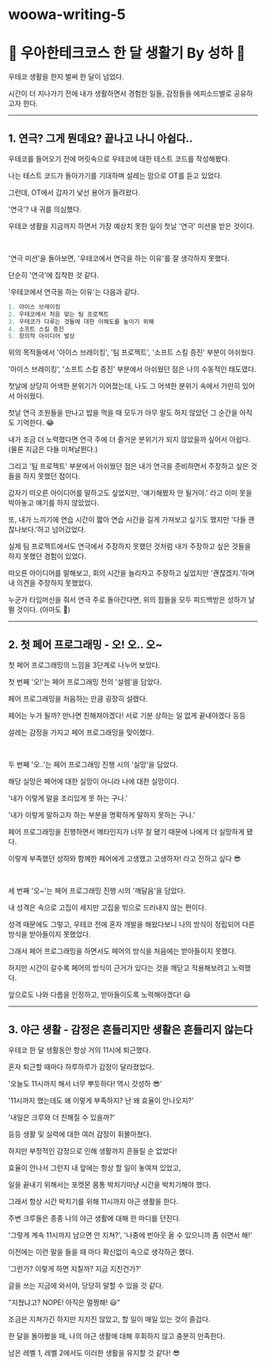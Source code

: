 # woowa-writing-5

# 🥳 우아한테크코스 한 달 생활기 By 성하 🥳

우테코 생활을 한지 벌써 한 달이 넘었다.

시간이 더 지나가기 전에 내가 생활하면서 경험한 일들, 감정들을 에피소드별로 공유하고자 한다.

---
## 1. 연극? 그게 뭔데요? 끝나고 나니 아쉽다..

우테코를 들어오기 전에 머릿속으로 우테코에 대한 테스트 코드를 작성해봤다.

나는 테스트 코드가 돌아가기를 기대하며 설레는 맘으로 OT를 듣고 있었다.

그런데, OT에서 갑자기 낯선 용어가 들려왔다.

'연극'? 내 귀를 의심했다.

우테코 생활을 지금까지 하면서 가장 예상치 못한 일이 첫날 '연극' 미션을 받은 것이다.

<br>

'연극 미션'을 돌아보면, '우테코에서 연극을 하는 이유'를 잘 생각하지 못했다.

단순히 '연극'에 집착한 것 같다.

'우테코에서 연극을 하는 이유'는 다음과 같다.
```java
1. 아이스 브레이킹
2. 우테코에서 처음 맞는 팀 프로젝트
3. 우테코가 다루는 것들에 대한 이해도를 높이기 위해
4. 소프트 스킬 증진
5. 창의적 아이디어 발상
```

위의 목적들에서 '아이스 브레이킹', '팀 프로젝트', '소프트 스킬 증진' 부분이 아쉬웠다.

'아이스 브레이킹', '소프트 스킬 증진' 부분에서 아쉬웠던 점은 나의 수동적인 태도였다.

첫날에 상당히 어색한 분위기가 이어졌는데, 나도 그 어색한 분위기 속에서 가만히 있어서 아쉬웠다.

첫날 연극 조원들을 만나고 밥을 먹을 때 모두가 아무 말도 하지 않았던 그 순간을 아직도 기억한다. 😂

내가 조금 더 노력했다면 연극 주에 더 즐거운 분위기가 되지 않았을까 싶어서 아쉽다. (물론 지금은 다들 미쳐날뛴다.)

그리고 '팀 프로젝트' 부분에서 아쉬웠던 점은 내가 연극을 준비하면서 주장하고 싶은 것들을 하지 못했던 점이다.

갑자기 떠오른 아이디어를 말하고도 싶었지만, '얘기해봤자 안 될거야.' 라고 이미 못을 박아놓고 얘기를 하지 않았었다.

또, 내가 느끼기에 연습 시간이 짧아 연습 시간을 길게 가져보고 싶기도 했지만 '다들 괜찮나보다.'하고 넘어갔었다.

실제 팀 프로젝트에서도 연극에서 주장하지 못했던 것처럼 내가 주장하고 싶은 것들을 하지 못했던 경험이 있었다.

떠오른 아이디어를 말해보고, 회의 시간을 늘리자고 주장하고 싶었지만 '괜찮겠지.'하며 내 의견을 주장하지 못했었다.

누군가 타임머신을 줘서 연극 주로 돌아간다면, 위의 점들을 모두 피드백받은 성하가 날뛸 것이다. (아마도 🥳)

---

## 2. 첫 페어 프로그래밍 - 오! 오.. 오~

첫 페어 프로그래밍의 느낌을 3단계로 나누어 보았다.

첫 번째 '오!'는 페어 프로그래밍 전의 '설렘'을 담았다.

페어 프로그래밍을 처음하는 만큼 굉장히 설렜다.

페어는 누가 될까? 만나면 친해져야겠다! 서로 기분 상하는 일 없게 끝내야겠다 등등

설레는 감정을 가지고 페어 프로그래밍을 맞이했다.

<br>

두 번째 '오..'는 페어 프로그래밍 진행 시의 '실망'을 담았다.

해당 실망은 페어에 대한 실망이 아니라 나에 대한 실망이다.

'내가 이렇게 말을 조리있게 못 하는 구나.'

'내가 이렇게 말하고자 하는 부분을 명확하게 말하지 못하는 구나.'

페어 프로그래밍을 진행하면서 메타인지가 너무 잘 됐기 때문에 나에게 더 실망하게 됐다.

이렇게 부족했던 성하와 함께한 페어에게 고생했고 고생하자! 라고 전하고 싶다 😎

<br>

세 번째 '오~'는 페어 프로그래밍 진행 시의 '깨달음'을 담았다.

내 성격은 속으로 고집이 세지만 고집을 밖으로 드러내지 않는 편이다.

성격 때문에도 그렇고, 우테코 전에 혼자 개발을 해왔다보니 나의 방식이 정립되어 다른 방식을 받아들이지 못했었다.

그래서 페어 프로그래밍을 하면서도 페어의 방식을 처음에는 받아들이지 못했다.

하지만 시간이 갈수록 페어의 방식이 근거가 있다는 것을 깨닫고 적용해보려고 노력했다.

앞으로도 나와 다름을 인정하고, 받아들이도록 노력해야겠다! 😃

---

## 3. 야근 생활 - 감정은 흔들리지만 생활은 흔들리지 않는다

우테코 한 달 생활동안 항상 거의 11시에 퇴근했다.

혼자 퇴근할 때마다 하루하루가 감정이 달라졌었다.

'오늘도 11시까지 해서 너무 뿌듯하다! 역시 갓성하 😎'

'11시까지 했는데도 왜 이렇게 부족하지? 난 왜 효율이 안나오지?'

'내일은 크루와 더 친해질 수 있을까?'

등등 생활 및 실력에 대한 여러 감정이 휘몰아쳤다.

하지만 부정적인 감정으로 인해 생활까지 흔들릴 순 없었다!

효율이 안나서 그런지 내 앞에는 항상 할 일이 놓여져 있었고,

일을 끝내기 위해서는 포켓몬 몸통 박치기마냥 시간을 박치기해야 했다.

그래서 항상 시간 박치기를 위해 11시까지 야근 생활을 한다.

주변 크루들은 종종 나의 야근 생활에 대해 한 마디를 던진다.

'그렇게 계속 11시까지 남으면 안 지쳐?', '나중에 번아웃 올 수 있으니까 좀 쉬면서 해!'

이전에는 이런 말을 들을 때 마다 확신없이 속으로 생각하곤 했다.

'그런가? 이렇게 하면 지칠까? 지금 지친건가?'

글을 쓰는 지금에 와서야, 당당히 말할 수 있을 것 같다.

"지쳤냐고? NOPE! 아직은 멀쩡해! 😃"

조금은 지쳐가긴 하지만 지치진 않았고, 할 일이 매일 있는 것이 즐겁다.

한 달을 돌아봤을 때, 나의 야근 생활에 대해 후회하지 않고 충분히 만족한다.

남은 레벨 1, 레벨 2에서도 이러한 생활을 유지할 것 같다! 😎
